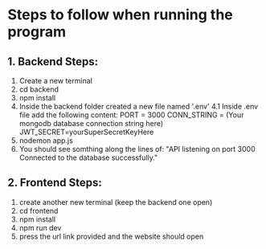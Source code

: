# Steps to follow when running the program #
## 1. Backend Steps: ##

1. Create a new terminal
2. cd backend
3. npm install
4. Inside the backend folder created a new file named '.env'
4.1 Inside .env file add the following content:
PORT = 3000
CONN_STRING = (Your mongodb database connection string here)
JWT_SECRET=yourSuperSecretKeyHere
5. nodemon app.js
6. You should see somthing along the lines of: 
"API listening on port 3000
Connected to the database successfully."

## 2. Frontend Steps: ##
1. create another new terminal (keep the backend one open)
2. cd frontend
3. npm install
4. npm run dev
5. press the url link provided and the website should open 
